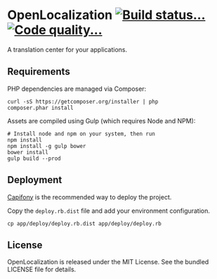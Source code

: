 # OpenLocalization [![Build status...](https://img.shields.io/travis/openl10n/openl10n.svg?style=flat)](http://travis-ci.org/openl10n/openl10n) [![Code quality...](https://img.shields.io/scrutinizer/g/openl10n/openl10n.svg?style=flat)](https://scrutinizer-ci.com/g/openl10n/openl10n/)

A translation center for your applications.

## Requirements

PHP dependencies are managed via Composer:

    curl -sS https://getcomposer.org/installer | php
    composer.phar install

Assets are compiled using Gulp (which requires Node and NPM):

    # Install node and npm on your system, then run
    npm install
    npm install -g gulp bower
    bower install
    gulp build --prod

## Deployment

[Capifony](http://capifony.org/) is the recommended way to deploy the project.

Copy the `deploy.rb.dist` file and add your environment configuration.

    cp app/deploy/deploy.rb.dist app/deploy/deploy.rb

## License

OpenLocalization is released under the MIT License. See the bundled LICENSE file
for details.
